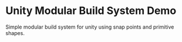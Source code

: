# Unity Modular Build System Demo 
 Simple modular build system for unity using snap points and primitive shapes.
